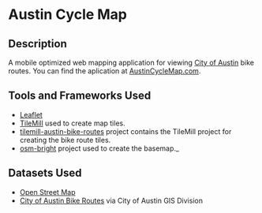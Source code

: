 Austin Cycle Map
====================

Description
--------------------
A mobile optimized web mapping application for viewing [City of Austin](http://www.austintexas.gov/department/gis-and-maps) bike routes.  You can find the aplication at [AustinCycleMap.com](http://www.austincyclemap.com).

Tools and Frameworks Used
-------------------------
* [Leaflet](http://leafletjs.com/)
* [TileMill](http://www.mapbox.com/tilemill/) used to create map tiles.
* [tilemill-austin-bike-routes](https://github.com/bthelen/tilemill-austin-bike-routes) project contains the TileMill project for creating the bike route tiles.
* [osm-bright](https://github.com/mapbox/osm-bright) project used to create the basemap._

Datasets Used
-------------------------
* [Open Street Map](http://openstreetmap.org)
* [City of Austin Bike Routes](http://www.austintexas.gov/department/gis-and-maps) via City of Austin GIS Division